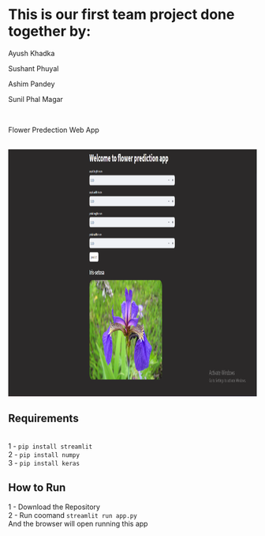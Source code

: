 <h1>This is our first team project done together by:</h1>
<p>Ayush Khadka</p>
<p>Sushant Phuyal</p>
<p>Ashim Pandey</p>
<p>Sunil Phal Magar</p>

<br>

Flower Predection Web App

<br>
<img src="final-photo.png" height=500 width=889/>

<h2>Requirements</h2>
<br>
1 - <code>pip install streamlit</code><br>
2 - <code>pip install numpy</code><br>
3 - <code>pip install keras</code><br>

<h2>How to Run</h2>
1 - Download the Repository<br>
2 - Run coomand <code>streamlit run app.py</code><br>
And the browser will open running this app<br>
